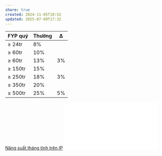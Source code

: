 ```yaml
---
share: true
created: 2024-11-05T10:52
updated: 2025-07-09T17:32
---
```

| FYP quý | Thưởng | Δ   |
| ------- | ------ | --- |
| ≥ 24tr  | 8%     |     |
| ≥ 60tr  | 10%    |     |
| ≥ 60tr  | 13%    | 3%  |
| ≥ 150tr | 15%    |     |
| ≥ 250tr | 18%    | 3%  |
| ≥ 350tr | 20%    |     |
| ≥ 500tr | 25%    | 5%  |

[Năng suất tháng tính trên IP](./N%C4%83ng%20su%E1%BA%A5t%20th%C3%A1ng%20t%C3%ADnh%20tr%C3%AAn%20IP.md)
![Công thức lẻ quý](./C%C3%B4ng%20th%E1%BB%A9c%20l%E1%BA%BB%20qu%C3%BD.md)
